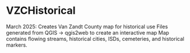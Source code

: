 # VZCHistorical
March 2025: Creates Van Zandt County map for historical use
Files generated from QGIS -> qgis2web to create an interactive map
Map contains flowing streams, historical cities, ISDs, cemeteries, and historical markers.
